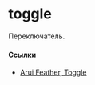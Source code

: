 # toggle

Переключатель.

#### Ссылки
- [Arui Feather, Toggle](https://alfa-laboratory.github.io/arui-feather/styleguide/#/Toggle)
